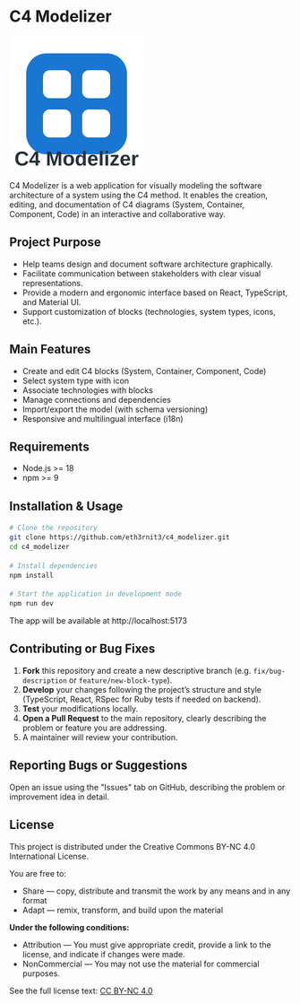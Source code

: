 # C4 Modelizer

![C4 Modelizer Logo](/public/logo.svg)

C4 Modelizer is a web application for visually modeling the software architecture of a system using the C4 method. It enables the creation, editing, and documentation of C4 diagrams (System, Container, Component, Code) in an interactive and collaborative way.

## Project Purpose

- Help teams design and document software architecture graphically.
- Facilitate communication between stakeholders with clear visual representations.
- Provide a modern and ergonomic interface based on React, TypeScript, and Material UI.
- Support customization of blocks (technologies, system types, icons, etc.).

## Main Features

- Create and edit C4 blocks (System, Container, Component, Code)
- Select system type with icon
- Associate technologies with blocks
- Manage connections and dependencies
- Import/export the model (with schema versioning)
- Responsive and multilingual interface (i18n)

## Requirements

- Node.js >= 18
- npm >= 9

## Installation & Usage

```bash
# Clone the repository
git clone https://github.com/eth3rnit3/c4_modelizer.git
cd c4_modelizer

# Install dependencies
npm install

# Start the application in development mode
npm run dev
```

The app will be available at http://localhost:5173

## Contributing or Bug Fixes

1. **Fork** this repository and create a new descriptive branch (e.g. `fix/bug-description` or `feature/new-block-type`).
2. **Develop** your changes following the project’s structure and style (TypeScript, React, RSpec for Ruby tests if needed on backend).
3. **Test** your modifications locally.
4. **Open a Pull Request** to the main repository, clearly describing the problem or feature you are addressing.
5. A maintainer will review your contribution.

## Reporting Bugs or Suggestions

Open an issue using the "Issues" tab on GitHub, describing the problem or improvement idea in detail.

## License

This project is distributed under the Creative Commons BY-NC 4.0 International License.

You are free to:
- Share — copy, distribute and transmit the work by any means and in any format
- Adapt — remix, transform, and build upon the material

**Under the following conditions:**
- Attribution — You must give appropriate credit, provide a link to the license, and indicate if changes were made.
- NonCommercial — You may not use the material for commercial purposes.

See the full license text: [CC BY-NC 4.0](https://creativecommons.org/licenses/by-nc/4.0/)
